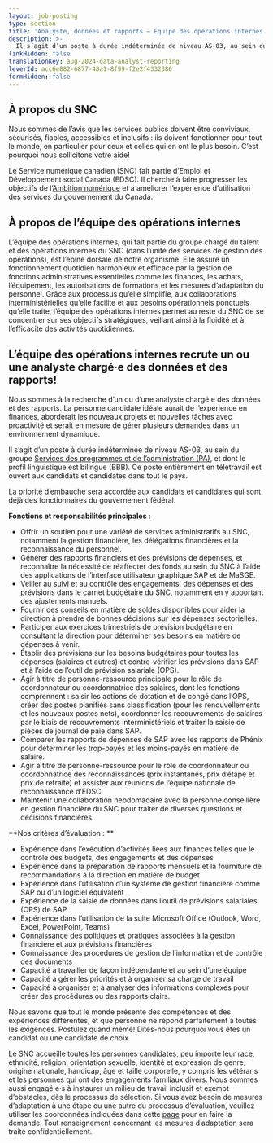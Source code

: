 ```yaml
---
layout: job-posting
type: section
title: 'Analyste, données et rapports — Équipe des opérations internes'
description: >-
  Il s’agit d’un poste à durée indéterminée de niveau AS-03, au sein du groupe Services des programmes et de l’administration (PA), et dont le profil linguistique est bilingue (BBB). Ce poste entièrement en télétravail est ouvert aux candidats et candidates dans tout le pays.
linkHidden: false
translationKey: aug-2024-data-analyst-reporting
leverId: acc6e882-6877-48a1-8f99-f2e2f4332386
formHidden: false
---
```


## À propos du SNC 
Nous sommes de l’avis que les services publics doivent être conviviaux, sécurisés, fiables, accessibles et inclusifs : ils doivent fonctionner pour tout le monde, en particulier pour ceux et celles qui en ont le plus besoin. C’est pourquoi nous sollicitons votre aide!

Le Service numérique canadien (SNC) fait partie d’Emploi et Développement social Canada (EDSC). Il cherche à faire progresser les objectifs de l’[Ambition numérique](https://www.canada.ca/fr/gouvernement/systeme/gouvernement-numerique/plans-strategiques-operations-numeriques-gouvernement-canada/ambition-numerique-canada.html) et à améliorer l’expérience d’utilisation des services du gouvernement du Canada.

## À propos de l’équipe des opérations internes
L’équipe des opérations internes, qui fait partie du groupe chargé du talent et des opérations internes du SNC (dans l’unité des services de gestion des opérations), est l’épine dorsale de notre organisme. Elle assure un fonctionnement quotidien harmonieux et efficace par la gestion de fonctions administratives essentielles comme les finances, les achats, l’équipement, les autorisations de formations et les mesures d’adaptation du personnel. Grâce aux processus qu’elle simplifie, aux collaborations interministérielles qu’elle facilite et aux besoins opérationnels ponctuels qu’elle traite, l’équipe des opérations internes permet au reste du SNC de se concentrer sur ses objectifs stratégiques, veillant ainsi à la fluidité et à l’efficacité des activités quotidiennes.

## L’équipe des opérations internes recrute un ou une analyste chargé·e des données et des rapports!
Nous sommes à la recherche d’un ou d’une analyste chargé·e des données et des rapports. La personne candidate idéale aurait de l’expérience en finances, aborderait les nouveaux projets et nouvelles tâches avec proactivité et serait en mesure de gérer plusieurs demandes dans un environnement dynamique.

Il s’agit d’un poste à durée indéterminée de niveau AS-03, au sein du groupe [Services des programmes et de l’administration (PA)](https://www.tbs-sct.canada.ca/agreements-conventions/view-visualiser-fra.aspx?id=15#toc24156224157), et dont le profil linguistique est bilingue (BBB). Ce poste entièrement en télétravail est ouvert aux candidats et candidates dans tout le pays.

La priorité d’embauche sera accordée aux candidats et candidates qui sont déjà des fonctionnaires du gouvernement fédéral.

**Fonctions et responsabilités principales :**
- Offrir un soutien pour une variété de services administratifs au SNC, notamment la gestion financière, les délégations financières et la reconnaissance du personnel. 
- Générer des rapports financiers et des prévisions de dépenses, et reconnaître la nécessité de réaffecter des fonds au sein du SNC à l’aide des applications de l’interface utilisateur graphique SAP et de MaSGE.
- Veiller au suivi et au contrôle des engagements, des dépenses et des prévisions dans le carnet budgétaire du SNC, notamment en y apportant des ajustements manuels.
- Fournir des conseils en matière de soldes disponibles pour aider la direction à prendre de bonnes décisions sur les dépenses sectorielles.
- Participer aux exercices trimestriels de prévision budgétaire en consultant la direction pour déterminer ses besoins en matière de dépenses à venir.
- Établir des prévisions sur les besoins budgétaires pour toutes les dépenses (salaires et autres) et contre-vérifier les prévisions dans SAP et à l’aide de l’outil de prévision salariale (OPS). 
- Agir à titre de personne-ressource principale pour le rôle de coordonnateur ou coordonnatrice des salaires, dont les fonctions comprennent : saisir les actions de dotation et de congé dans l’OPS, créer des postes planifiés sans classification (pour les renouvellements et les nouveaux postes nets), coordonner les recouvrements de salaires par le biais de recouvrements interministériels et traiter la saisie de pièces de journal de paie dans SAP. 
- Comparer les rapports de dépenses de SAP avec les rapports de Phénix pour déterminer les trop-payés et les moins-payés en matière de salaire.
- Agir à titre de personne-ressource pour le rôle de coordonnateur ou coordonnatrice des reconnaissances (prix instantanés, prix d’étape et prix de retraite) et assister aux réunions de l’équipe nationale de reconnaissance d’EDSC. 
- Maintenir une collaboration hebdomadaire avec la personne conseillère en gestion financière du SNC pour traiter de diverses questions et décisions financières.

**Nos critères d’évaluation : **
- Expérience dans l’exécution d’activités liées aux finances telles que le contrôle des budgets, des engagements et des dépenses
- Expérience dans la préparation de rapports mensuels et la fourniture de recommandations à la direction en matière de budget
- Expérience dans l’utilisation d’un système de gestion financière comme SAP ou d’un logiciel équivalent
- Expérience de la saisie de données dans l’outil de prévisions salariales (OPS) de SAP
- Expérience dans l’utilisation de la suite Microsoft Office (Outlook, Word, Excel, PowerPoint, Teams)
- Connaissance des politiques et pratiques associées à la gestion financière et aux prévisions financières
- Connaissance des procédures de gestion de l’information et de contrôle des documents
- Capacité à travailler de façon indépendante et au sein d’une équipe
- Capacité à gérer les priorités et à organiser sa charge de travail
- Capacité à organiser et à analyser des informations complexes pour créer des procédures ou des rapports clairs.

Nous savons que tout le monde présente des compétences et des expériences différentes, et que personne ne répond parfaitement à toutes les exigences. Postulez quand même! Dites-nous pourquoi vous êtes un candidat ou une candidate de choix.

Le SNC accueille toutes les personnes candidates, peu importe leur race, ethnicité, religion, orientation sexuelle, identité et expression de genre, origine nationale, handicap, âge et taille corporelle, y compris les vétérans et les personnes qui ont des engagements familiaux divers. Nous sommes aussi engagé·e·s à instaurer un milieu de travail inclusif et exempt d’obstacles, dès le processus de sélection. Si vous avez besoin de mesures d’adaptation à une étape ou une autre du processus d’évaluation, veuillez utiliser les coordonnées indiquées dans cette [page](https://www.canada.ca/fr/commission-fonction-publique/services/mesures-d-adaptation-matiere-evaluation.html) pour en faire la demande. Tout renseignement concernant les mesures d’adaptation sera traité confidentiellement.



